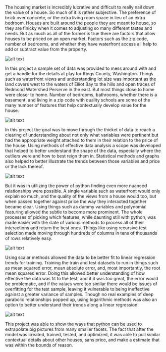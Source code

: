 The housing market is incredibly lucrative and difficult to really nail down the value of a house. So much of it is rather subjective. The preference of brick over concrete, or the extra living room space in lieu of an extra bedroom. Houses are built around the people they are meant to house, so they are finicky when it comes to adjusting so many different tastes and needs. But as much as all of the former is true there are factors that allow houses to be priced on an open market. Factors such as the zip code, number of bedrooms, and whether they have waterfront access all help to add or subtract value from the property.

![alt text](https://www.nationalgeographic.com/content/dam/travel/Guide-Pages/north-america/seattle-travel.adapt.1900.1.jpg)

In this project a sample set of data was provided to mess around with and get a handle for the details at play for Kings County, Washington. Things such as waterfront views and understanding lot size was important as the land covers west to the waters of Elliot Bay to the hills and open traces of Redmond Watershed Perserve in the east. But most things close to home were closer to home. Number of bedrooms, bathrooms, whether there is a basement, and living in a zip code with quality schools are some of the many number of features that help contextually develop value for the house.

![alt text](https://res.cloudinary.com/dyd911kmh/image/upload/f_auto,q_auto:best/v1537549832/Image2_ajaeo8.png)

In this project the goal was to move through the thicket of data to reach a clearing of understanding about not only what variables were pertinent but had the appropriate weight attached to them in their relation to the price of the house. Using methods of effective data analysis a scope was developed that helped to better understand the shape of the data, especially where the outliers were and how to best reign them in. Statistical methods and graphs also helped to better illustrate the trends between those variables and price or the lack thereof.

![alt text](https://miro.medium.com/max/694/0*gz5XuPZfN0wAi66I)

But it was in utilizing the power of python finding even more nuanced relationships were possible. A single variable such as waterfront would only explain so much, and the quality of the views from a house would too, but when passed together against price the way they interacted together became clear. Using things such as dummy variables and polynomial featuring allowed the subtle to become more prominent. The whole processes of picking which features, while daunting still with python, was made easier with the slate of various methods to process all of their interactions and return the best ones. Things like using recursive test selection made moving through hundreds of columns in tens of thousands of rows relatively easy.

![alt text](https://res.cloudinary.com/practicaldev/image/fetch/s--v9cVjstk--/c_imagga_scale,f_auto,fl_progressive,h_500,q_auto,w_1000/https://thepracticaldev.s3.amazonaws.com/i/r29sfi2z7qhvpmd5ubp6.png)

Using scalar methods allowed the data to be better fit to linear regression trends for training. Training the train and test datasets to run in things such as mean squared error, mean absolute error, and, most importantly, the root mean squared error. Doing this allowed better understanding of how effective the data was fit to the test, and if it was too great, the error would be problematic, and if the values were too similar there would be issues of overfitting for the test sample, leaving it vulnerable to being ineffective against a greater variance of samples. Though no real examples of deep parabolic relationships popped up, using logarithmic methods was also an option to better understand their trends along a linear regression.

![alt text](https://static.javatpoint.com/tutorial/machine-learning/images/machine-learning-polynomial-regression.png)

This project was able to show the ways that python can be used to extrapolate big pictures from many smaller facets. The fact that after the model was created, trained, tested, and optimized, it was able to pull similar contextual details about other houses, sans price, and make a estimate that was within the bounds of reason.
